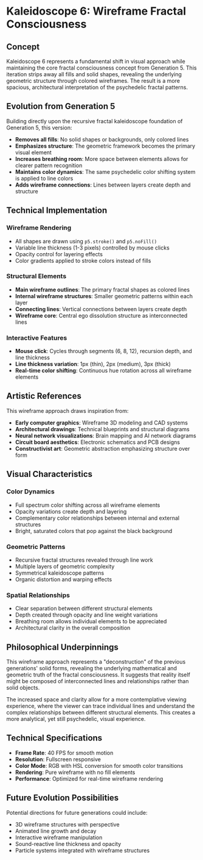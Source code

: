 # Kaleidoscope 6: Wireframe Fractal Consciousness

## Concept

Kaleidoscope 6 represents a fundamental shift in visual approach while maintaining the core fractal consciousness concept from Generation 5. This iteration strips away all fills and solid shapes, revealing the underlying geometric structure through colored wireframes. The result is a more spacious, architectural interpretation of the psychedelic fractal patterns.

## Evolution from Generation 5

Building directly upon the recursive fractal kaleidoscope foundation of Generation 5, this version:

- **Removes all fills**: No solid shapes or backgrounds, only colored lines
- **Emphasizes structure**: The geometric framework becomes the primary visual element
- **Increases breathing room**: More space between elements allows for clearer pattern recognition
- **Maintains color dynamics**: The same psychedelic color shifting system is applied to line colors
- **Adds wireframe connections**: Lines between layers create depth and structure

## Technical Implementation

### Wireframe Rendering
- All shapes are drawn using `p5.stroke()` and `p5.noFill()`
- Variable line thickness (1-3 pixels) controlled by mouse clicks
- Opacity control for layering effects
- Color gradients applied to stroke colors instead of fills

### Structural Elements
- **Main wireframe outlines**: The primary fractal shapes as colored lines
- **Internal wireframe structures**: Smaller geometric patterns within each layer
- **Connecting lines**: Vertical connections between layers create depth
- **Wireframe core**: Central ego dissolution structure as interconnected lines

### Interactive Features
- **Mouse click**: Cycles through segments (6, 8, 12), recursion depth, and line thickness
- **Line thickness variation**: 1px (thin), 2px (medium), 3px (thick)
- **Real-time color shifting**: Continuous hue rotation across all wireframe elements

## Artistic References

This wireframe approach draws inspiration from:

- **Early computer graphics**: Wireframe 3D modeling and CAD systems
- **Architectural drawings**: Technical blueprints and structural diagrams
- **Neural network visualizations**: Brain mapping and AI network diagrams
- **Circuit board aesthetics**: Electronic schematics and PCB designs
- **Constructivist art**: Geometric abstraction emphasizing structure over form

## Visual Characteristics

### Color Dynamics
- Full spectrum color shifting across all wireframe elements
- Opacity variations create depth and layering
- Complementary color relationships between internal and external structures
- Bright, saturated colors that pop against the black background

### Geometric Patterns
- Recursive fractal structures revealed through line work
- Multiple layers of geometric complexity
- Symmetrical kaleidoscope patterns
- Organic distortion and warping effects

### Spatial Relationships
- Clear separation between different structural elements
- Depth created through opacity and line weight variations
- Breathing room allows individual elements to be appreciated
- Architectural clarity in the overall composition

## Philosophical Underpinnings

This wireframe approach represents a "deconstruction" of the previous generations' solid forms, revealing the underlying mathematical and geometric truth of the fractal consciousness. It suggests that reality itself might be composed of interconnected lines and relationships rather than solid objects.

The increased space and clarity allow for a more contemplative viewing experience, where the viewer can trace individual lines and understand the complex relationships between different structural elements. This creates a more analytical, yet still psychedelic, visual experience.

## Technical Specifications

- **Frame Rate**: 40 FPS for smooth motion
- **Resolution**: Fullscreen responsive
- **Color Mode**: RGB with HSL conversion for smooth color transitions
- **Rendering**: Pure wireframe with no fill elements
- **Performance**: Optimized for real-time wireframe rendering

## Future Evolution Possibilities

Potential directions for future generations could include:
- 3D wireframe structures with perspective
- Animated line growth and decay
- Interactive wireframe manipulation
- Sound-reactive line thickness and opacity
- Particle systems integrated with wireframe structures 